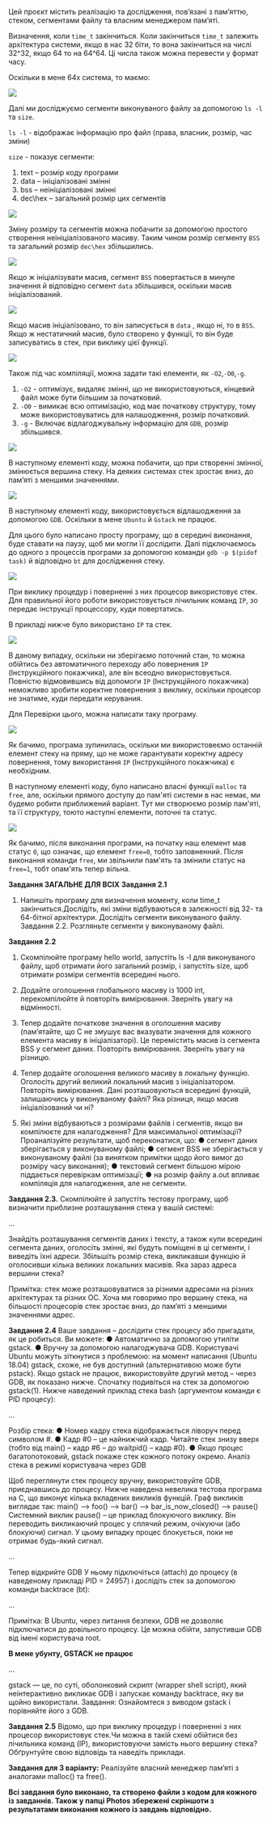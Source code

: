 Цей проєкт містить реалізацію та дослідження, пов’язані з пам’яттю, стеком, сегментами файлу та власним менеджером пам’яті.

Визначення, коли `time_t` закінчиться.
Коли закінчиться `time_t` залежить архітектура системи, якщо в нас 32 біти, то вона закінчиться на числі 32^32, якщо 64 то на 64^64.
Ці числа також можна перевести у формат часу.

Оскільки в мене 64х система, то маємо:

![](Photos/task2.1.png)

Далі ми досліджуємо сегменти виконуваного файлу за допомогою `ls -l` та `size`.

`ls -l` - відображає інформацію про файл (права, власник, розмір, час зміни)

`size` - показує сегменти:
1. text – розмір коду програми
2. data – ініціалізовані змінні
3. bss – неініціалізовані змінні
4. dec\hex – загальний розмір цих сегментів

![](Photos/task2.2.1.png)

Зміну розміру та сегментів можна побачити за допомогою простого створення неініціалізованого масиву.
Таким чином розмір сегменту `BSS` та загальний розмір `dec\hex` збільшились.

![](Photos/task2.2.2.png)

Якщо ж ініціалізувати масив, сегмент `BSS` повертається в минуле значення й відповідно сегмент `data` збільшився, оскільки масив ініціалізований.

![](Photos/task2.2.3.png)

Якщо масив ініціалізовано, то він записується в `data` , якщо ні, то в `BSS`.
Якщо ж нестатичний масив, було створено у функції, то він буде записуватись в стек, при виклику цієї функції.

![](Photos/task2.2.4.png)

Також під час компіляції, можна задати такі елементи, як `-O2`,`-O0`,`-g`.
1. `-O2` - оптимізує, видаляє змінні, що не використовуються, кінцевий файл може бути більшим за початковий.
2. `-O0` - вимикає всю оптимізацію, код має початкову структуру, тому може використовуватись для налашодження, розмір початковий.
3. `-g` - Включає відлагоджувальну інформацію для `GDB`, розмір збільшився.

![](Photos/task2.2.5.png)

В наступному елементі коду, можна побачити, що при створенні змінної, змінюється вершина стеку.
На деяких системах стек зростає вниз, до пам’яті з меншими значеннями.

![](Photos/task2.3.png)

В наступному елементі коду, використовується відлашодження за допомогою `GDB`. 
Оскільки в мене `Ubuntu` й `Gstack` не працює.

Для цього було написано просту програму, що в середині виконання, буде ставати на паузу, щоб ми могли її дослідити.
Далі підключаємось до одного з процессів програми за допомогою команди `gdb -p $(pidof task)` й відповідно `bt` для дослідження стеку.

![](Photos/task2.4.png)

При виклику процедур і поверненні з них процесор використовує стек.
Для правильної його роботи використовується лічильник команд `IP`, зо передає інструкції процессору, куди повертатись.

В прикладі нижче було використано `IP` та стек. 

![](Photos/task2.5.1.png)

В даному випадку, оскільки ни зберігаємо поточний стан, то можна обійтись без автоматичного переходу або повернения `IP` (Інструкційного покажчика), але він всеодно використовується.
Повністю відмовившись від допомоги `IP` (Інструкційного покажчика) неможливо зробити коректне повернения з виклику, оскільки процесор не знатиме, куди передати керувания.

Для Перевірки цього, можна написати таку програму.

![](Photos/task2.5.2.png)

Як бачимо, програма зупинилась, оскільки ми використовеємо останній елемент стеку на пряму, що не може гарантувати коректну адресу повернення, тому використання `IP` (Інструкційного покажчика) є необхідним.

В наступному елементі коду, було написано власні функції `malloc` та `free`, але, оскільки прямого доступу до пам'яті системи в нас немає, ми будемо робити приближений варіант.
Тут ми створюємо розмір пам'яті, та її структуру, тоюто наступні елементи, поточні та статус.

![](Photos/task3.png)

Як бачимо, після виконання програми, на початку наш елемент мав статус `0`, що означає, що елемент `free=0`, тобто заповненний.
Після виконання команди `free`, ми звільнили пам'ять та змінили статус на `free=1`, тобт опам'ять тепер вільна.


**Завдання ЗАГАЛЬНЕ ДЛЯ ВСІХ**
**Завдання 2.1**
 1. Напишіть програму для визначення моменту, коли time_t
закінчиться.Дослідіть, які зміни відбуваються в залежності від 32- та
64-бітної архітектури. Дослідіть сегменти виконуваного файлу.
Завдання 2.2.
Розгляньте сегменти у виконуваному файлі.

**Завдання 2.2**
 1. Скомпілюйте програму hello world, запустіть ls -l для
виконуваного файлу, щоб отримати його загальний розмір, і
запустіть size, щоб отримати розміри сегментів всередині нього.

 2. Додайте оголошення глобального масиву із 1000 int,
перекомпілюйте й повторіть вимірювання. Зверніть увагу на
відмінності.

 3. Тепер додайте початкове значення в оголошення масиву
(пам’ятайте, що C не змушує вас вказувати значення для кожного
елемента масиву в ініціалізаторі). Це перемістить масив із сегмента
BSS у сегмент даних. Повторіть вимірювання. Зверніть увагу на
різницю.

 4. Тепер додайте оголошення великого масиву в локальну функцію.
Оголосіть другий великий локальний масив з ініціалізатором.
Повторіть вимірювання. Дані розташовуються всередині функцій,
залишаючись у виконуваному файлі? Яка різниця, якщо масив
ініціалізований чи ні?

 5. Які зміни відбуваються з розмірами файлів і сегментів, якщо ви
компілюєте для налагодження? Для максимальної оптимізації?
Проаналізуйте результати, щоб переконатися, що:
● сегмент даних зберігається у виконуваному файлі;
● сегмент BSS не зберігається у виконуваному файлі (за винятком
примітки щодо його вимог до розміру часу виконання);
● текстовий сегмент більшою мірою піддається перевіркам
оптимізації;
● на розмір файлу a.out впливає компіляція для налагодження, але не
сегменти.

**Завдання 2.3.**
Скомпілюйте й запустіть тестову програму, щоб визначити приблизне
розташування стека у вашій системі:

...

Знайдіть розташування сегментів даних і тексту, а також купи всередині
сегмента даних, оголосіть змінні, які будуть поміщені в ці сегменти, і
виведіть їхні адреси.
Збільшіть розмір стека, викликавши функцію й оголосивши кілька
великих локальних масивів. Яка зараз адреса вершини стека?

Примітка: стек може розташовуватися за різними адресами на різних
архітектурах та різних ОС. Хоча ми говоримо про вершину стека, на
більшості процесорів стек зростає вниз, до пам’яті з меншими значеннями
адрес.

**Завдання 2.4**
Ваше завдання – дослідити стек процесу або пригадати, як це робиться. Ви
можете:
● Автоматично за допомогою утиліти gstack.
● Вручну за допомогою налагоджувача GDB.
Користувачі Ubuntu можуть зіткнутися з проблемою: на момент написання
(Ubuntu 18.04) gstack, схоже, не був доступний (альтернативою може бути
pstack). Якщо gstack не працює, використовуйте другий метод – через
GDB, як показано нижче.
Спочатку подивіться на стек за допомогою gstack(1). Нижче наведений
приклад стека bash (аргументом команди є PID процесу):

...

Розбір стека:
● Номер кадру стека відображається ліворуч перед символом #.
● Кадр #0 – це найнижчий кадр. Читайте стек знизу вверх (тобто від
main() – кадр #6 – до waitpid() – кадр #0).
● Якщо процес багатопотоковий, gstack покаже стек кожного потоку
окремо.
Аналіз стека в режимі користувача через GDB

Щоб переглянути стек процесу вручну, використовуйте GDB,
приєднавшись до процесу.
Нижче наведена невелика тестова програма на C, що виконує кілька
вкладених викликів функцій. Граф викликів виглядає так:
main() --&gt; foo() --&gt; bar() --&gt; bar_is_now_closed() --&gt; pause()
Системний виклик pause() – це приклад блокуючого виклику. Він
переводить викликаючий процес у сплячий режим, очікуючи (або
блокуючи) сигнал. У цьому випадку процес блокується, поки не отримає
будь-який сигнал.

...

Тепер відкрийте GDB
У ньому підключіться (attach) до процесу (в наведеному прикладі PID =
24957) і дослідіть стек за допомогою команди backtrace (bt):

...

Примітка: В Ubuntu, через питання безпеки, GDB не дозволяє
підключатися до довільного процесу. Це можна обійти, запустивши GDB
від імені користувача root.

**В мене убунту, GSTACK не працює**

...

gstack — це, по суті, оболонковий скрипт (wrapper shell script), який
неінтерактивно викликає GDB і запускає команду backtrace, яку ви
щойно використали.
Завдання: Ознайомтеся з виводом gstack і порівняйте його з GDB.

**Завдання 2.5**
Відомо, що при виклику процедур і поверненні з них процесор
використовує стек.Чи можна в такій схемі обійтися без лічильника команд
(IP), використовуючи замість нього вершину стека? Обґрунтуйте свою
відповідь та наведіть приклади.


**Завдання для 3 варіанту:**
Реалізуйте власний менеджер пам’яті з аналогами malloc() та free().


**Всі завдання було виконано, та створено файли з кодом для кожного із завданнів. Також у папці Photos збережені скріншоти з результатами виконання кожного із завдань відповідно.**
